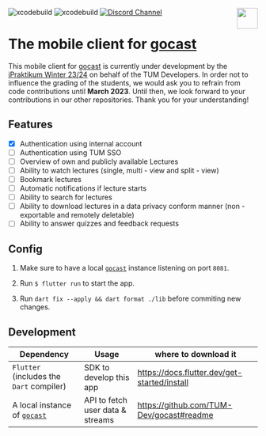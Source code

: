 ![xcodebuild](https://github.com/TUM-Dev/Campus-Flutter/actions/workflows/deploy_beta.yml/badge.svg?branch=development)
![xcodebuild](https://github.com/TUM-Dev/Campus-Flutter/actions/workflows/deploy_web.yml/badge.svg?branch=development)
[![Discord Channel](https://img.shields.io/badge/Chat-on%20Discord-brightgreen)](https://discord.gg/k558T6ktuh)
<a href="https://testflight.apple.com/join/LnxaIfKi">
<img src="https://developer.apple.com/assets/elements/icons/testflight/testflight-64x64_2x.png" height="42" align="right">
</a>


# The mobile client for [gocast](https://github.com/TUM-Dev/gocast)

This mobile client for [gocast](https://github.com/TUM-Dev/gocast) is currently under development by the [iPraktikum Winter 23/24](https://ase.cit.tum.de/teaching/23w/ipraktikum/) on behalf of the TUM Developers. In order not to influence the grading of the students, we would ask you to refrain from code contributions until **March 2023**. Until then, we look forward to your contributions in our other repositories. Thank you for your understanding! 


## Features

- [x] Authentication using internal account
- [ ] Authentication using TUM SSO
- [ ] Overview of own and publicly available Lectures
- [ ] Ability to watch lectures (single, multi - view and split - view)
- [ ] Bookmark lectures
- [ ] Automatic notifications if lecture starts
- [ ] Ability to search for lectures
- [ ] Ability to download lectures in a data privacy conform manner (non - exportable and remotely deletable)
- [ ] Ability to answer quizzes and feedback requests

## Config

1. Make sure to have a local [`gocast`](https://github.com/tum-dev/gocast) instance listening on port `8081`. 

2. Run `$ flutter run` to start the app. 

3. Run `dart fix --apply && dart format ./lib` before commiting new changes.

## Development

| Dependency                               | Usage                                    | where to download it                         |
|------------------------------------------|------------------------------------------|----------------------------------------------|
| `Flutter` (includes the `Dart` compiler) | SDK to develop this app                  | https://docs.flutter.dev/get-started/install |
| A local instance of [`gocast`](https://github.com/tum-dev/gocast) | API to fetch user data & streams                  | https://github.com/TUM-Dev/gocast#readme |